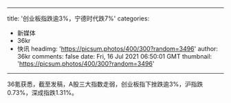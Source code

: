 
---
title: '创业板指跌逾3%，宁德时代跌7%'
categories: 
 - 新媒体
 - 36kr
 - 快讯
headimg: 'https://picsum.photos/400/300?random=3496'
author: 36kr
comments: false
date: Fri, 16 Jul 2021 06:50:01 GMT
thumbnail: 'https://picsum.photos/400/300?random=3496'
---

<div>   
36氪获悉，截至发稿，A股三大指数走弱，创业板指下挫跌逾3%，沪指跌0.73%，深成指跌1.31%。  
</div>
            